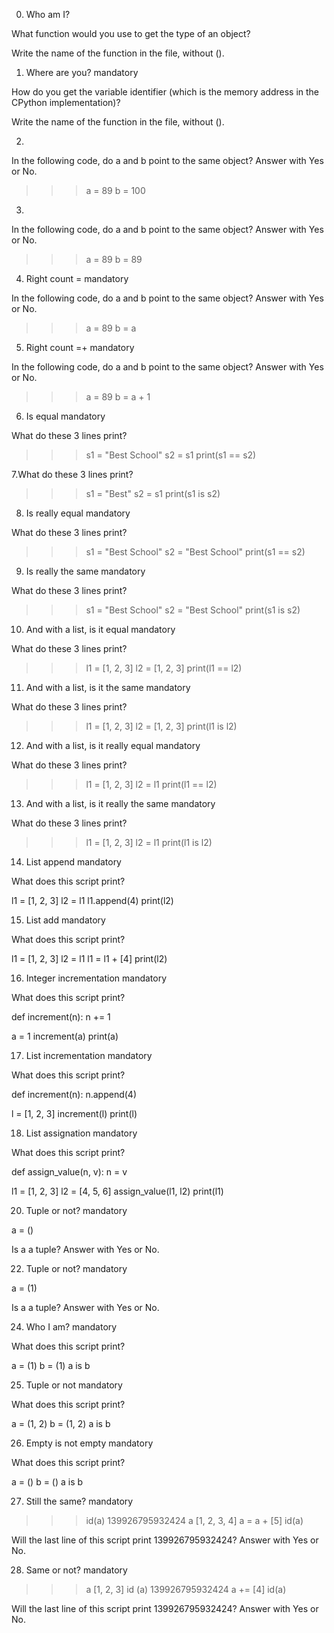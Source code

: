 
0. Who am I?


What function would you use to get the type of an object?

Write the name of the function in the file, without ().


1. Where are you?
mandatory

How do you get the variable identifier (which is the memory address in the CPython implementation)?

Write the name of the function in the file, without ().


2. 
In the following code, do a and b point to the same object? Answer with Yes or No.

>>> a = 89
>>> b = 100


3. 

In the following code, do a and b point to the same object? Answer with Yes or No.

>>> a = 89
>>> b = 89


4. Right count =
mandatory

In the following code, do a and b point to the same object? Answer with Yes or No.

>>> a = 89
>>> b = a


5. Right count =+
mandatory

In the following code, do a and b point to the same object? Answer with Yes or No.

>>> a = 89
>>> b = a + 1


6. Is equal
mandatory

What do these 3 lines print?

>>> s1 = "Best School"
>>> s2 = s1
>>> print(s1 == s2)

7.What do these 3 lines print?

>>> s1 = "Best"
>>> s2 = s1
>>> print(s1 is s2)


8. Is really equal
mandatory

What do these 3 lines print?

>>> s1 = "Best School"
>>> s2 = "Best School"
>>> print(s1 == s2)



9. Is really the same
mandatory

What do these 3 lines print?

>>> s1 = "Best School"
>>> s2 = "Best School"
>>> print(s1 is s2)



10. And with a list, is it equal
mandatory

What do these 3 lines print?

>>> l1 = [1, 2, 3]
>>> l2 = [1, 2, 3] 
>>> print(l1 == l2)


11. And with a list, is it the same
mandatory

What do these 3 lines print?

>>> l1 = [1, 2, 3]
>>> l2 = [1, 2, 3] 
>>> print(l1 is l2)



12. And with a list, is it really equal
mandatory

What do these 3 lines print?

>>> l1 = [1, 2, 3]
>>> l2 = l1
>>> print(l1 == l2)


13. And with a list, is it really the same
mandatory

What do these 3 lines print?

>>> l1 = [1, 2, 3]
>>> l2 = l1
>>> print(l1 is l2)


14. List append
mandatory

What does this script print?

l1 = [1, 2, 3]
l2 = l1
l1.append(4)
print(l2)


15. List add
mandatory

What does this script print?

l1 = [1, 2, 3]
l2 = l1
l1 = l1 + [4]
print(l2)


16. Integer incrementation
mandatory

What does this script print?

def increment(n):
    n += 1

a = 1
increment(a)
print(a)


17. List incrementation
mandatory

What does this script print?

def increment(n):
    n.append(4)

l = [1, 2, 3]
increment(l)
print(l)


18. List assignation
mandatory

What does this script print?

def assign_value(n, v):
    n = v

l1 = [1, 2, 3]
l2 = [4, 5, 6]
assign_value(l1, l2)
print(l1)



20. Tuple or not?
mandatory

a = ()

Is a a tuple? Answer with Yes or No.


22. Tuple or not?
mandatory

a = (1)

Is a a tuple? Answer with Yes or No.


24. Who I am?
mandatory

What does this script print?

a = (1)
b = (1)
a is b


25. Tuple or not
mandatory

What does this script print?

a = (1, 2)
b = (1, 2)
a is b


26. Empty is not empty
mandatory

What does this script print?

a = ()
b = ()
a is b


27. Still the same?
mandatory

>>> id(a)
139926795932424
>>> a
[1, 2, 3, 4]
>>> a = a + [5]
>>> id(a)

Will the last line of this script print 139926795932424? Answer with Yes or No.


28. Same or not?
mandatory

>>> a
[1, 2, 3]
>>> id (a)
139926795932424
>>> a += [4]
>>> id(a)

Will the last line of this script print 139926795932424? Answer with Yes or No.





